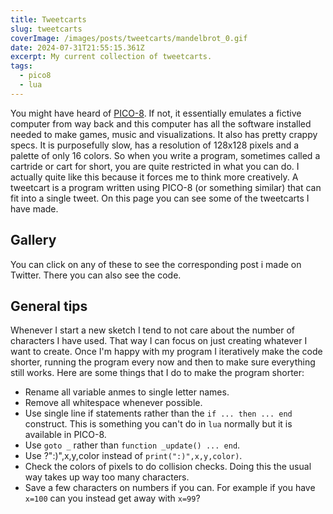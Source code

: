 ```yaml
---
title: Tweetcarts
slug: tweetcarts
coverImage: /images/posts/tweetcarts/mandelbrot_0.gif
date: 2024-07-31T21:55:15.361Z
excerpt: My current collection of tweetcarts.
tags:
  - pico8
  - lua
---
```


<script>
  import Callout from "$lib/components/molecules/Callout.svelte";
  import CodeBlock from "$lib/components/molecules/CodeBlock.svelte";
  import Image from "$lib/components/atoms/Image.svelte";
  import Tweetcarts from "$lib/components/organisms/Tweetcarts.svelte";
</script>

You might have heard of [PICO-8](https://www.lexaloffle.com/pico-8.php). If not, it essentially emulates a fictive computer from way back and this computer has all the software installed needed to make games, music and visualizations. It also has pretty crappy specs. It is purposefully slow, has a resolution of 128x128 pixels and a palette of only 16 colors. So when you write a program, sometimes called a cartride or cart for short, you are quite restricted in what you can do. I actually quite like this because it forces me to think more creatively. A tweetcart is a program written using PICO-8 (or something similar) that can fit into a single tweet. On this page you can see some of the tweetcarts I have made.

## Gallery

You can click on any of these to see the corresponding post i made on Twitter. There you can also see the code. 
<Tweetcarts />

## General tips

Whenever I start a new sketch I tend to not care about the number of characters I have used. That way I can focus on just creating whatever I want to create. Once I'm happy with my program I iteratively make the code shorter, running the program every now and then to make sure everything still works. Here are some things that I do to make the program shorter:

- Rename all variable anmes to single letter names.
- Remove all whitespace whenever possible.
- Use single line if statements rather than the ``if ... then ... end`` construct. This is something you can't do in `lua` normally but it is available in PICO-8.
- Use ``goto _`` rather than ``function _update() ... end``.
- Use ?":)",x,y,color instead of ``print(":)",x,y,color)``.
- Check the colors of pixels to do collision checks. Doing this the usual way takes up way too many characters.
- Save a few characters on numbers if you can. For example if you have ``x=100`` can you instead get away with ``x=99``?

